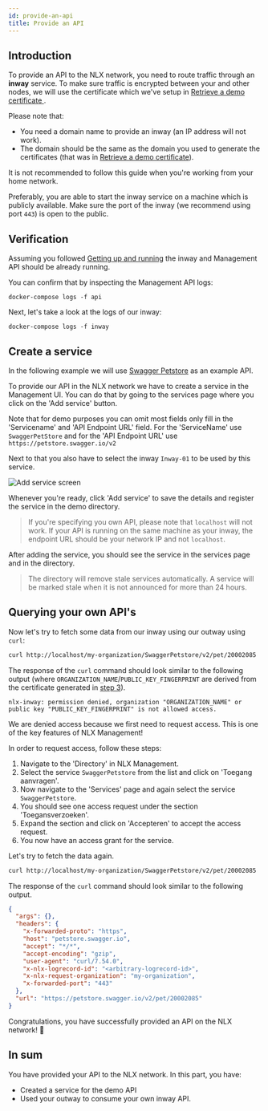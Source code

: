 ```yaml
---
id: provide-an-api
title: Provide an API
---
```


## Introduction

To provide an API to the NLX network, you need to route traffic through an **inway** service.
To make sure traffic is encrypted between your and other nodes, we will use the certificate which we've setup in [Retrieve a demo certificate ](../retrieve-a-demo-certificate.md).

Please note that:

* You need a domain name to provide an inway (an IP address will not work).
* The domain should be the same as the domain you used to generate the certificates (that was in [Retrieve a demo certificate](../retrieve-a-demo-certificate.md)).

It is not recommended to follow this guide when you're working from your home network.

Preferably, you are able to start the inway service on a machine which is publicly available. 
Make sure the port of the inway (we recommend using port `443`) is open to the public.


## Verification

Assuming you followed [Getting up and running](./getting-up-and-running.md) the inway and Management API should be already running.

You can confirm that by inspecting the Management API logs:

```
docker-compose logs -f api
```

Next, let's take a look at the logs of our inway:

```
docker-compose logs -f inway
```


## Create a service

In the following example we will use [Swagger Petstore](https://petstore.swagger.io) as an example API.

To provide our API in the NLX network we have to create a service in the Management UI.
You can do that by going to the services page where you click on the 'Add service' button.

Note that for demo purposes you can omit most fields only fill in the 'Servicename' and 'API Endpoint URL' field.
For the 'ServiceName' use `SwaggerPetStore` and for the 'API Endpoint URL' use `https://petstore.swagger.io/v2`

Next to that you also have to select the inway `Inway-01` to be used by this service.

![Add service screen](/img/nlx-management-add-service-screen.png "Add service screen")

Whenever you're ready, click 'Add service' to save the details and register the service in the demo directory.

> If you're specifying you own API, please note that `localhost` will not work. If your API is running on the same machine as
your inway, the endpoint URL should be your network IP and not `localhost`.

After adding the service, you should see the service in the services page and in the directory.

> The directory will remove stale services automatically. A service will be marked stale when it is not announced for more than 24 hours.


## Querying your own API's

Now let's try to fetch some data from our inway using our outway using `curl`:

```bash
curl http://localhost/my-organization/SwaggerPetstore/v2/pet/20002085
```

The response of the `curl` command should look similar to the following output (where `ORGANIZATION_NAME`/`PUBLIC_KEY_FINGERPRINT` are derived from the certificate generated in [step 3](../retrieve-a-demo-certificate.md)).

```
nlx-inway: permission denied, organization "ORGANIZATION_NAME" or public key "PUBLIC_KEY_FINGERPRINT" is not allowed access.
```

We are denied access because we first need to request access. This is one of the key features of NLX Management!

In order to request access, follow these steps:

1. Navigate to the 'Directory' in NLX Management. 
1. Select the service `SwaggerPetstore` from the list and click on 'Toegang aanvragen'.
1. Now navigate to the 'Services' page and again select the service `SwaggerPetstore`.
1. You should see one access request under the section 'Toegansverzoeken'. 
1. Expand the section and click on 'Accepteren' to accept the access request. 
1. You now have an access grant for the service.

Let's try to fetch the data again.

```bash
curl http://localhost/my-organization/SwaggerPetstore/v2/pet/20002085
```

The response of the `curl` command should look similar to the following output.

```json
{
  "args": {},
  "headers": {
    "x-forwarded-proto": "https",
    "host": "petstore.swagger.io",
    "accept": "*/*",
    "accept-encoding": "gzip",
    "user-agent": "curl/7.54.0",
    "x-nlx-logrecord-id": "<arbitrary-logrecord-id>",
    "x-nlx-request-organization": "my-organization",
    "x-forwarded-port": "443"
  },
  "url": "https://petstore.swagger.io/v2/pet/20002085"
}
```


Congratulations, you have successfully provided an API on the NLX network! 🎉

## In sum

You have provided your API to the NLX network. In this part, you have:

- Created a service for the demo API
- Used your outway to consume your own inway API.
